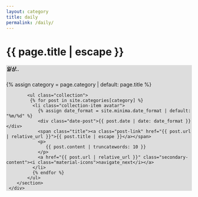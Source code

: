 ```yaml
---
layout: category
title: daily
permalink: /daily/
---
```


<h1 class="page-title">{{ page.title | escape }}</h1>

<div class="section">
    <div style="background: #ddd">
        <div class="container last-post">
        <section>
            <h5>일상..</h5>
            {% assign category = page.category | default: page.title %} <!-- 같은 title 찾기 -->
            
            <ul class="collection">
             {% for post in site.categories[category] %}
              <li class="collection-item avatar">
                {% assign date_format = site.minima.date_format | default: "%m/%d" %}
                <div class="date-post">{{ post.date | date: date_format }}</div>
                <span class="title"><a class="post-link" href="{{ post.url | relative_url }}">{{ post.title | escape }}</a></span>
                <p>
                   {{ post.content | truncatewords: 10 }}
                </p>
                <a href="{{ post.url | relative_url }}" class="secondary-content"><i class="material-icons">navigate_next</i></a>
              </li>
              {% endfor %}
            </ul>
        </section>
     </div>
</div>
